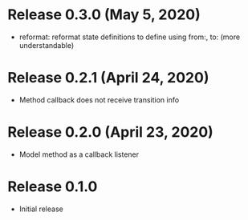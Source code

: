 # Release 0.3.0 (May 5, 2020)
- reformat: reformat state definitions to define using from:, to: (more understandable)

# Release 0.2.1 (April 24, 2020)
- Method callback does not receive transition info

# Release 0.2.0 (April 23, 2020)
- Model method as a callback listener

# Release 0.1.0
- Initial release